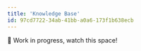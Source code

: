 ```yaml
---
title: 'Knowledge Base'
id: 97cd7722-34ab-41bb-a0a6-173f1b638ecb
---
```

🚧 Work in progress, watch this space!